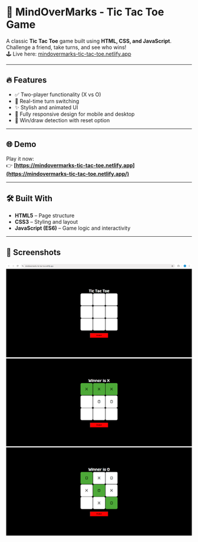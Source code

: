# 🎯 MindOverMarks - Tic Tac Toe Game

A classic **Tic Tac Toe** game built using **HTML, CSS, and JavaScript**.  
Challenge a friend, take turns, and see who wins!  
🕹️ Live here: [mindovermarks-tic-tac-toe.netlify.app](https://mindovermarks-tic-tac-toe.netlify.app/)

---

## 🔥 Features

- ✅ Two-player functionality (X vs O)
- 🔄 Real-time turn switching
- ✨ Stylish and animated UI
- 📱 Fully responsive design for mobile and desktop
- 🎉 Win/draw detection with reset option

---

## 🌐 Demo

Play it now:  
👉 **[https://mindovermarks-tic-tac-toe.netlify.app](https://mindovermarks-tic-tac-toe.netlify.app/)**

---

## 🛠️ Built With

- **HTML5** – Page structure  
- **CSS3** – Styling and layout  
- **JavaScript (ES6)** – Game logic and interactivity

---
## 📸 Screenshots

![Screenshot](https://github.com/SnehaYadavWorld11/TIC-TAC-TOE/blob/d5c2197553865bf9d09e641330faa022255da326/media/Screenshot%202025-06-25%20182959.png)
![Screenshot](https://github.com/SnehaYadavWorld11/TIC-TAC-TOE/blob/d5c2197553865bf9d09e641330faa022255da326/media/Screenshot%202025-06-25%20183016.png)
![Screenshot](https://github.com/SnehaYadavWorld11/TIC-TAC-TOE/blob/d5c2197553865bf9d09e641330faa022255da326/media/Screenshot%202025-06-25%20183118.png)






